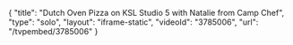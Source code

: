 {
    "title": "Dutch Oven Pizza on KSL Studio 5 with Natalie from Camp Chef",
    "type": "solo",
    "layout": "iframe-static",
    "videoId": "3785006",
    "url": "\/tvpembed\/3785006"
}